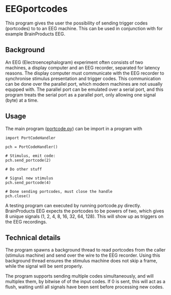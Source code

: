 # EEGportcodes

This program gives the user the possibility of sending trigger codes (portcodes) to to an EEG machine. This can be used in conjunction with for example BrainProducts EEG.


## Background
An EEG (Electroencephalogram) experiment often consists of two machines, a display computer and an EEG recorder, separated for latency reasons. The display computer must communicate with the EEG recorder to synchronise stimulus presentation and trigger codes. This communication can be done over the parallel port, which modern machines are not usually equpped with. The parallel port can be emulated over a serial port, and this program treats the serial port as a parallel port, only allowing one signal (byte) at a time.


## Usage
The main program ([portcode.py](portcode.py)) can be import in a program with
```python3
import PortCodeHandler

pch = PortCodeHandler()

# Stimulus, emit code:
pch.send_portcode(2)

# Do other stuff

# Signal new stimulus
pch.send_portcode(4)

# Done sending portcodes, must close the handle
pch.close()
```
A testing program can executed by running portcode.py directly. BrainProducts EEG expects the portcodes to be powers of two, which gives 8 unique signals (1, 2, 4, 8, 16, 32, 64, 128). This will show up as triggers on the EEG recordings.


## Technical details
The program spawns a background thread to read portcodes from the caller (stimulus machine) and send over the wire to the EEG recorder. Using this background thread ensures the stimulus machine does not skip a frame, while the signal will be sent properly.

The program supports sending multiple codes simultaneously, and will multiplex them, by bitwise of of the input codes. If 0 is sent, this will act as a flush, waiting until all signals have been sent before processing new codes.

